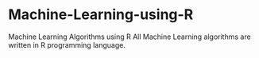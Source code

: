 # Machine-Learning-using-R
Machine Learning Algorithms using R
All Machine Learning algorithms are written in R programming language.
